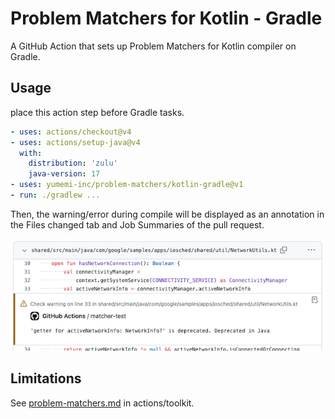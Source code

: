 # Problem Matchers for Kotlin - Gradle

A GitHub Action that sets up Problem Matchers for Kotlin compiler on Gradle.

## Usage

place this action step before Gradle tasks.

```yaml
- uses: actions/checkout@v4
- uses: actions/setup-java@v4
  with:
    distribution: 'zulu'
    java-version: 17
- uses: yumemi-inc/problem-matchers/kotlin-gradle@v1
- run: ./gradlew ...
```

Then, the warning/error during compile will be displayed as an annotation in the Files changed tab and Job Summaries of the pull request.

![image](doc/image.png)

## Limitations

See [problem-matchers.md](https://github.com/actions/toolkit/blob/main/docs/problem-matchers.md#limitations) in actions/toolkit.
